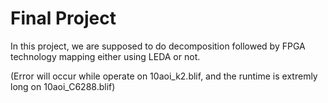 # Final Project

In this project, we are supposed to do decomposition followed by FPGA technology mapping either using LEDA or not.

(Error will occur while operate on 10aoi_k2.blif, and the runtime is extremly long on 10aoi_C6288.blif)

